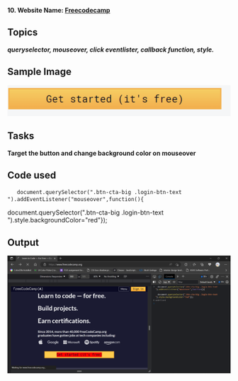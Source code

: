 **10. Website Name: [Freecodecamp](https://www.freecodecamp.org/)**

## Topics

***queryselector, mouseover, click eventlister, callback function, style.***

## Sample Image

![Freecodecamp](./assset/download%20(9).png)

## Tasks 

**Target the button and change background color on mouseover**

## Code used

       document.querySelector(".btn-cta-big .login-btn-text ").addEventListener("mouseover",function(){

  document.querySelector(".btn-cta-big .login-btn-text ").style.backgroundColor="red"});

## Output

![Freecodecamp](./assset/Screenshot%202023-03-01%20152005.png)